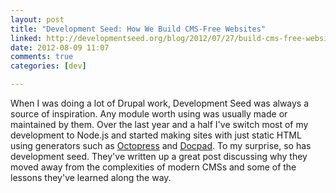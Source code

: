 ```yaml
---
layout: post
title: "Development Seed: How We Build CMS-Free Websites"
linked: http://developmentseed.org/blog/2012/07/27/build-cms-free-websites/
date: 2012-08-09 11:07
comments: true
categories: [dev]

---
```

When I was doing a lot of Drupal work, Development Seed was always a source of inspiration. Any module worth using was usually made or maintained by them. Over the last year and a half I've switch most of my development to Node.js and started making sites with just static HTML using generators such as [Octopress](http://octopress.org/) and [Docpad](https://github.com/bevry/docpad). To my surprise, so has development seed. They've written up a great post discussing why they moved away from the complexities of modern CMSs and some of the lessons they've learned along the way.
